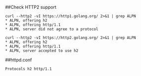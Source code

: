 ##Check HTTP2 support
    
    curl --http2 -vI https://http1.golang.org/ 2>&1 | grep ALPN
    * ALPN, offering h2
    * ALPN, offering http/1.1
    * ALPN, server did not agree to a protocol
    
    curl --http2 -vI https://http2.golang.org/ 2>&1 | grep ALPN
    * ALPN, offering h2
    * ALPN, offering http/1.1
    * ALPN, server accepted to use h2

##httpd.conf

    Protocols h2 http/1.1

